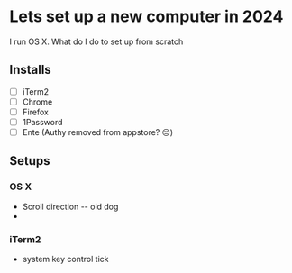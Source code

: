 # Lets set up a new computer in 2024
I run OS X. What do I do to set up from scratch

## Installs 
- [ ] iTerm2
- [ ] Chrome
- [ ] Firefox
- [ ] 1Password
- [ ] Ente (Authy removed from appstore? :pensive:)

## Setups
### OS X
* Scroll direction -- old dog
* 
### iTerm2
* system key control tick
